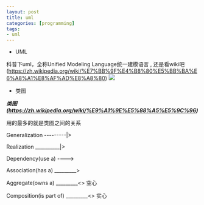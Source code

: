 ```yaml
---
layout: post
title: uml
categories: [programming]
tags:
- uml
---
```



- UML

科普下uml，全称Unified Modeling Language统一建模语言 , 还是看wiki吧 (https://zh.wikipedia.org/wiki/%E7%BB%9F%E4%B8%80%E5%BB%BA%E6%A8%A1%E8%AF%AD%E8%A8%80)
![](https://upload.wikimedia.org/wikipedia/commons/thumb/7/74/Uml_diagram.svg/850px-Uml_diagram.svg.png)
- 类图

***类图(https://zh.wikipedia.org/wiki/%E9%A1%9E%E5%88%A5%E5%9C%96)***

用的最多的就是类图之间的关系

Generalization   ---------|>

Realization  __________|>

Dependency(use a) ---->

Association(has a)  _________>

Aggregate(owns a)  _________<> 空心
                    
Composition(is part of)  _________<> 实心
